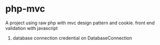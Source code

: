 # php-mvc
A project using raw php with mvc design pattern and cookie. front end validation with javascript
1. database connection credential on DatabaseConnection 
